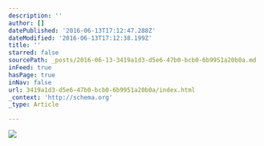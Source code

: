 ```yaml
---
description: ''
author: []
datePublished: '2016-06-13T17:12:47.288Z'
dateModified: '2016-06-13T17:12:38.199Z'
title: ''
starred: false
sourcePath: _posts/2016-06-13-3419a1d3-d5e6-47b0-bcb0-6b9951a20b0a.md
inFeed: true
hasPage: true
inNav: false
url: 3419a1d3-d5e6-47b0-bcb0-6b9951a20b0a/index.html
_context: 'http://schema.org'
_type: Article

---
```

![](https://the-grid-user-content.s3-us-west-2.amazonaws.com/a8e2929a-826c-4b5f-a00a-3423d2f4ef3a.jpg)